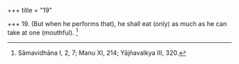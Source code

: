 +++
title = "19"

+++
19. (But when he performs that), he shall eat (only) as much as he can take at one (mouthful). [^9] 


[^9]:  Sāmavidhāna I, 2, 7; Manu XI, 214; Yājñavalkya III, 320.
